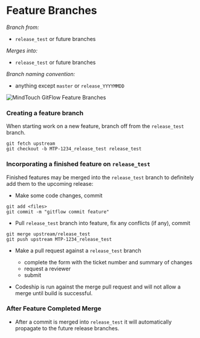 Feature Branches
================

*Branch from:*

* `release_test` or future branches

*Merges into:*

* `release_test` or future branches

*Branch naming convention:*

* anything except `master` or `release_YYYYMMDD`


![MindTouch GitFlow Feature Branches](https://s3.amazonaws.com/pattyr-test/gitflow/mindtouch-gitflow-feature-branches.001.png)


### Creating a feature branch
When starting work on a new feature, branch off from the `release_test` branch.

```
git fetch upstream
git checkout -b MTP-1234_release_test release_test
```

### Incorporating a finished feature on `release_test`
Finished features may be merged into the `release_test` branch to definitely add them to the upcoming release:

- Make some code changes, commit
```
git add <files>
git commit -m "gitflow commit feature"
```

- Pull `release_test` branch into feature, fix any conflicts (if any), commit
```
git merge upstream/release_test
git push upstream MTP-1234_release_test
```

- Make a pull request against a `release_test` branch
	- complete the form with the ticket number and summary of changes
	- request a reviewer
	- submit

- Codeship is run against the merge pull request and will not allow a merge until build is successful.

### After Feature Completed Merge

- After a commit is merged into `release_test` it will automatically propagate to the future release branches.